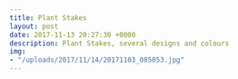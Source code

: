 ```yaml
---
title: Plant Stakes
layout: post
date: 2017-11-13 20:27:30 +0000
description: Plant Stakes, several designs and colours
img:
- "/uploads/2017/11/14/20171103_085053.jpg"
---
```

